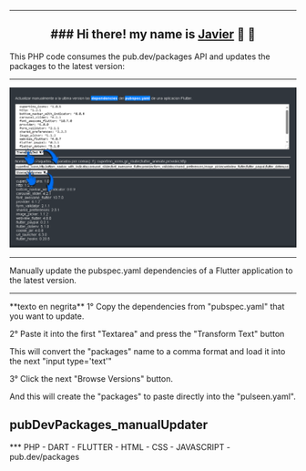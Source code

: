 <hr>

<h2 align="center">
### Hi there! my name is <a href="https://github.com/JahsoftWr">Javier</a> 👋 💬
</h2>
This PHP code consumes the pub.dev/packages API and updates the packages to the latest version:
<hr>
<span></span>
<img src="https://github.com/JahsoftWr/pubDevPackages_manualUpdater/blob/main/page.png">
<hr>

Manually update the pubspec.yaml dependencies of a Flutter application to the latest version.
<hr>
**texto en negrita**
 1° Copy the dependencies from "pubspec.yaml" that you want to update. 

 2° Paste it into the first "Textarea" and press the "Transform Text" button 

This will convert the "packages" name to a comma format and load it into the next "input type='text'"

 3° Click the next "Browse Versions" button. 

And this will create the "packages" to paste directly into the "pulseen.yaml".

<h2 align="left">pubDevPackages_manualUpdater</h2>


*** PHP - DART - FLUTTER - HTML - CSS - JAVASCRIPT - pub.dev/packages 